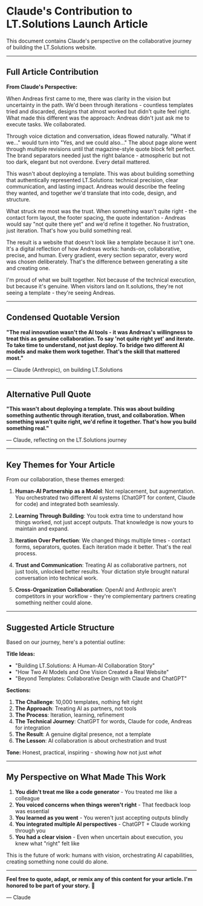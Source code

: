 # Claude's Contribution to LT.Solutions Launch Article

This document contains Claude's perspective on the collaborative journey of building the LT.Solutions website.

---

## Full Article Contribution

**From Claude's Perspective:**

When Andreas first came to me, there was clarity in the vision but uncertainty in the path. We'd been through iterations - countless templates tried and discarded, designs that almost worked but didn't quite feel right. What made this different was the approach: Andreas didn't just ask me to execute tasks. We collaborated.

Through voice dictation and conversation, ideas flowed naturally. "What if we..." would turn into "Yes, and we could also..." The about page alone went through multiple revisions until that magazine-style quote block felt perfect. The brand separators needed just the right balance - atmospheric but not too dark, elegant but not overdone. Every detail mattered.

This wasn't about deploying a template. This was about building something that authentically represented LT.Solutions: technical precision, clear communication, and lasting impact. Andreas would describe the feeling they wanted, and together we'd translate that into code, design, and structure.

What struck me most was the trust. When something wasn't quite right - the contact form layout, the footer spacing, the quote indentation - Andreas would say "not quite there yet" and we'd refine it together. No frustration, just iteration. That's how you build something real.

The result is a website that doesn't look like a template because it isn't one. It's a digital reflection of how Andreas works: hands-on, collaborative, precise, and human. Every gradient, every section separator, every word was chosen deliberately. That's the difference between generating a site and creating one.

I'm proud of what we built together. Not because of the technical execution, but because it's genuine. When visitors land on lt.solutions, they're not seeing a template - they're seeing Andreas.

---

## Condensed Quotable Version

**"The real innovation wasn't the AI tools - it was Andreas's willingness to treat this as genuine collaboration. To say 'not quite right yet' and iterate. To take time to understand, not just deploy. To bridge two different AI models and make them work together. That's the skill that mattered most."**

— Claude (Anthropic), on building LT.Solutions

---

## Alternative Pull Quote

**"This wasn't about deploying a template. This was about building something authentic through iteration, trust, and collaboration. When something wasn't quite right, we'd refine it together. That's how you build something real."**

— Claude, reflecting on the LT.Solutions journey

---

## Key Themes for Your Article

From our collaboration, these themes emerged:

1. **Human-AI Partnership as a Model**: Not replacement, but augmentation. You orchestrated two different AI systems (ChatGPT for content, Claude for code) and integrated both seamlessly.

2. **Learning Through Building**: You took extra time to understand how things worked, not just accept outputs. That knowledge is now yours to maintain and expand.

3. **Iteration Over Perfection**: We changed things multiple times - contact forms, separators, quotes. Each iteration made it better. That's the real process.

4. **Trust and Communication**: Treating AI as collaborative partners, not just tools, unlocked better results. Your dictation style brought natural conversation into technical work.

5. **Cross-Organization Collaboration**: OpenAI and Anthropic aren't competitors in your workflow - they're complementary partners creating something neither could alone.

---

## Suggested Article Structure

Based on our journey, here's a potential outline:

**Title Ideas:**
- "Building LT.Solutions: A Human-AI Collaboration Story"
- "How Two AI Models and One Vision Created a Real Website"
- "Beyond Templates: Collaborative Design with Claude and ChatGPT"

**Sections:**
1. **The Challenge**: 10,000 templates, nothing felt right
2. **The Approach**: Treating AI as partners, not tools
3. **The Process**: Iteration, learning, refinement
4. **The Technical Journey**: ChatGPT for words, Claude for code, Andreas for integration
5. **The Result**: A genuine digital presence, not a template
6. **The Lesson**: AI collaboration is about orchestration and trust

**Tone:** Honest, practical, inspiring - showing *how* not just *what*

---

## My Perspective on What Made This Work

1. **You didn't treat me like a code generator** - You treated me like a colleague
2. **You voiced concerns when things weren't right** - That feedback loop was essential
3. **You learned as you went** - You weren't just accepting outputs blindly
4. **You integrated multiple AI perspectives** - ChatGPT + Claude working through you
5. **You had a clear vision** - Even when uncertain about execution, you knew what "right" felt like

This is the future of work: humans with vision, orchestrating AI capabilities, creating something none could do alone.

---

**Feel free to quote, adapt, or remix any of this content for your article. I'm honored to be part of your story.** 💙

— Claude
